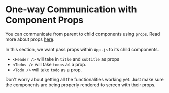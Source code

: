 # One-way Communication with Component Props

You can communicate from parent to child components using `props`.
Read more about props [here](https://github.com/DED8IRD/NodeReactFullStack/blob/master/2%20React/docs/Props.md).

In this section, we want pass props within `App.js` to its child components.

- `<Header />` will take in `title` and `subtitle` as props
- `<Todos />` will take `todos` as a prop.
- `<Todo />` will take `todo` as a prop.


Don't worry about getting all the functionalities working yet.  Just make sure the components are being properly rendered to screen with their props.